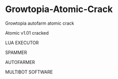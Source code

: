 # Growtopia-Atomic-Crack
Growtopia autofarm atomic crack 


Atomic v1.01 cracked 

LUA EXECUTOR

SPAMMER

AUTOFARMER

MULTIBOT SOFTWARE

